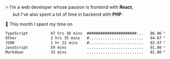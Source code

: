⭐ I'm a web developer whose passion is frontend with <b>React</b>,<br/>
&nbsp; &nbsp; &nbsp; but I've also spent a lot of time in backend with <b>PHP</b>.

📅 This month I spent my time on

<!--START_SECTION:waka-->

```txt
TypeScript          47 hrs 38 mins  ######################...   86.06 %
Other               2 hrs 35 mins   #........................   04.67 %
JSON                1 hr 22 mins    #........................   02.47 %
JavaScript          59 mins         .........................   01.80 %
Markdown            33 mins         .........................   01.00 %
```

<!--END_SECTION:waka-->
